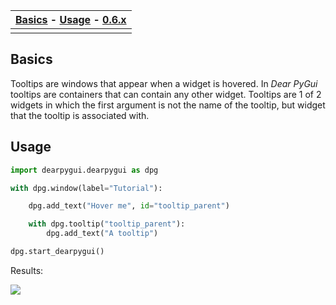 | [Basics](#basics) - [Usage](#usage) - [0.6.x](https://github.com/hoffstadt/DearPyGui_06/wiki/Tooltips) |
|----|
||

## Basics
Tooltips are windows that appear when a widget is hovered. In _Dear PyGui_ tooltips are containers that can contain any other widget. Tooltips are 1 of 2 widgets in which the first argument is not the name of the tooltip, but widget that the tooltip is associated with.

## Usage
```python
import dearpygui.dearpygui as dpg

with dpg.window(label="Tutorial"):

    dpg.add_text("Hover me", id="tooltip_parent")

    with dpg.tooltip("tooltip_parent"):
        dpg.add_text("A tooltip")

dpg.start_dearpygui()
```

Results:

![](https://raw.githubusercontent.com/hoffstadt/DearPyGui/assets/wiki_images/tooltips.PNG)